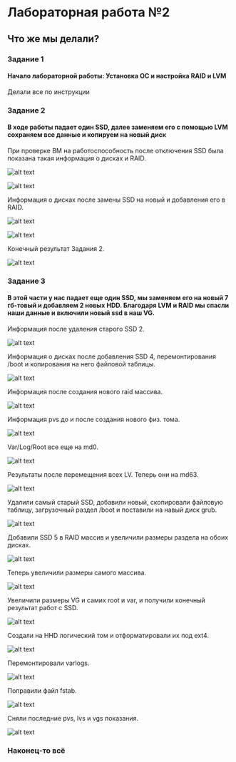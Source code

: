 # Лабораторная работа №2
## Что же мы делали?

### Задание 1
#### Начало лабораторной работы: Установка ОС и настройка RAID и LVM
Делали все по инструкции

### Задание 2
#### В ходе работы падает один SSD, далее заменяем его с помощью LVM сохраняем все данные и копируем на новый диск

При проверке ВМ на работоспособность после отключения SSD была показана такая информация о дисках и RAID.

![alt text](https://github.com/impos1tap/lab/blob/master/lab2/screens/2.png)

![alt text](https://github.com/impos1tap/lab/blob/master/lab2/screens/3.png)

Информация о дисках после замены SSD на новый и добавления его в RAID.

![alt text](https://github.com/impos1tap/lab/blob/master/lab2/screens/5.png)

![alt text](https://github.com/impos1tap/lab/blob/master/lab2/screens/6.png)

Конечный результат Задания 2.

![alt text](https://github.com/impos1tap/lab/blob/master/lab2/screens/7.png)
### Задание 3
#### В этой части у нас падает еще один SSD, мы заменяем его на новый 7 гб-товый и добавляем 2 новых HDD. Благодаря LVM и RAID мы спасли наши данные и включили новый ssd в наш VG.

Информация после удаления старого SSD 2.

![alt text](https://github.com/impos1tap/lab/blob/master/lab2/screens/8.png)

Информация о дисках после добавления SSD 4, перемонтирования /boot и копирования на него файловой таблицы.

![alt text](https://github.com/impos1tap/lab/blob/master/lab2/screens/11.png)

Информация после создания нового raid массива.

![alt text](https://github.com/impos1tap/lab/blob/master/lab2/screens/13.png)

Информация pvs до и после создания нового физ. тома.

![alt text](https://github.com/impos1tap/lab/blob/master/lab2/screens/14.png)

Var/Log/Root все еще на md0.

![alt text](https://github.com/impos1tap/lab/blob/master/lab2/screens/16.png)

Результаты после перемещения всех LV. Теперь они на md63.

![alt text](https://github.com/impos1tap/lab/blob/master/lab2/screens/17.png)

Удалили самый старый SSD, добавили новый, скопировали файловую таблицу, загрузочный раздел /boot и поставили на навый диск grub.

![alt text](https://github.com/impos1tap/lab/blob/master/lab2/screens/19.png)

Добавили SSD 5 в RAID массив и увеличили размеры раздела на обоих дисках.

![alt text](https://github.com/impos1tap/lab/blob/master/lab2/screens/20.png)

Теперь увеличили размеры самого массива.

![alt text](https://github.com/impos1tap/lab/blob/master/lab2/screens/21.png)

Увеличили размеры VG и самих root и var, и получили конечный результат работ с SSD.

![alt text](https://github.com/impos1tap/lab/blob/master/lab2/screens/24.png)

Создали на HHD логический том и отформатировали их под ext4.

![alt text](https://github.com/impos1tap/lab/blob/master/lab2/screens/25.png)

Перемонтировали varlogs.

![alt text](https://github.com/impos1tap/lab/blob/master/lab2/screens/27.png)

Поправили файл fstab.

![alt text](https://github.com/impos1tap/lab/blob/master/lab2/screens/28.png)

Сняли последние pvs, lvs и vgs показания.

![alt text](https://github.com/impos1tap/lab/blob/master/lab2/screens/29.png)


### Наконец-то всё
